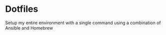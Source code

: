 # Dotfiles
Setup my entire environment with a single command using a combination of Ansible and Homebrew
